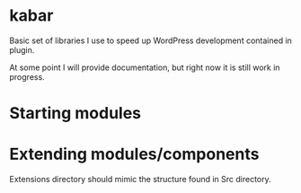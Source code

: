 # kabar

Basic set of libraries I use to speed up WordPress development contained in plugin.

At some point I will provide documentation, but right now it is still work in progress.

# Starting modules

<?php \kabar\ServiceLocator::get('Module', 'Styles'); ?>

# Extending modules/components

Extensions directory should mimic the structure found in Src directory.

<?php
\kabar\ServiceLocator::register(
    'vendornamespace',
    $absolutePathToExtensionsDirectory
);
?>